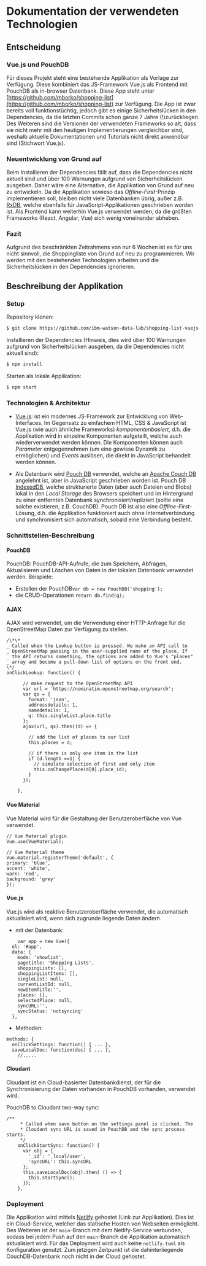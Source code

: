 # Dokumentation der verwendeten Technologien

## Entscheidung

### Vue.js und PouchDB

Für dieses Projekt steht eine bestehende Applikation als Vorlage zur Verfügung. Diese kombiniert das JS-Framework Vue.js als Frontend mit PouchDB als in-browser Datenbank. Diese App steht unter [https://github.com/mborko/shopping-list](https://github.com/mborko/shopping-list) zur Verfügung. Die App ist zwar bereits voll funktionstüchtig, jedoch gibt es einige Sicherheitslücken in den Dependencies, da die letzten Commits schon ganze 7 Jahre (!)zurückliegen. Des Weiteren sind die Versionen der verwendeten Frameworks so alt, dass sie nicht mehr mit den heutigen Implementierungen vergleichbar sind, weshalb aktuelle Dokumentationen und Tutorials nicht direkt anwendbar sind (Stichwort Vue.js).

### Neuentwicklung von Grund auf

Beim Installieren der Dependencies fällt auf, dass die Dependencies nicht aktuell sind und über 100 Warnungen aufgrund von Sicherheitslücken ausgeben. Daher wäre eine Alternative, die Applikation von Grund auf neu zu entwickeln. Da die Applikation sowieso das *Offline-First*-Prinzip implementieren soll, bleiben nicht viele Datenbanken übrig, außer z.B. [RxDB](https://rxdb.info/), welche ebenfalls für JavaScript-Applikationen geschrieben worden ist. Als Frontend kann weiterhin Vue.js verwendet werden, da die größten Frameworks (React, Angular, Vue) sich wenig voneinander abheben.

### <a name="fazit"></a>Fazit

Aufgrund des beschränkten Zeitrahmens von nur 6 Wochen ist es für uns nicht sinnvoll, die Shoppingliste von Grund auf neu zu programmieren. Wir werden mit den bestehenden Technologien arbeiten und die Sicherheitslücken in den Dependencies ignorieren.

## Beschreibung der Applikation

### Setup

Repository klonen:

```sh
$ git clone https://github.com/ibm-watson-data-lab/shopping-list-vuejs-pouchdb
```

Installieren der Dependencies (Hinweis, dies wird über 100 Warnungen aufgrund von Sicherheitslücken ausgeben, da die Dependencies nicht aktuell sind):

```sh
$ npm install
```

Starten als lokale Applikation:

```sh
$ npm start
```

### Technologien & Architektur

- [Vue.js](https://vuejs.org): ist ein modernes JS-Framework zur Entwicklung von Web-Interfaces. Im Gegensatz zu einfachem HTML, CSS & JavaScript ist Vue.js (wie auch ähnliche Frameworks) *komponentenbasiert*, d.h. die Applikation wird in einzelne Komponenten aufgeteilt, welche auch wiederverwendet werden können. Die Komponenten können auch *Parameter* entgegennehmen (um eine gewisse Dynamik zu ermöglichen) und *Events* auslösen, die direkt in JavaScript behandelt werden können.

- Als Datenbank wird [Pouch DB](https://couchdb.apache.org/) verwendet, welche an [Apache Couch DB](https://couchdb.apache.org/) angelehnt ist, aber in JavaScript geschrieben worden ist. Pouch DB [IndexedDB](https://developer.mozilla.org/en-US/docs/Web/API/IndexedDB_API), welche strukturierte Daten (aber auch Dateien und Blobs) lokal in den *Local Storage* des Browsers speichert und im Hintergrund zu einer entfernten Datenbank synchronisiert/repliziert (sollte eine solche existieren, z.B. CouchDB). Pouch DB ist also eine *Offline-First*-Lösung, d.h. die Applikation funktioniert auch ohne Internetverbindung und synchronisiert sich automatisch, sobald eine Verbindung besteht.

### Schnittstellen-Beschreibung

#### PouchDB

PouchDB: PouchDB-API-Aufrufe, die zum Speichern, Abfragen, Aktualisieren und Löschen von Daten in der lokalen Datenbank verwendet werden.
Beispiele:

- Erstellen der PouchDB`var db = new PouchDB('shopping');`
- die CRUD-Operationen `return db.find(q);`

#### AJAX

AJAX wird verwendet, um die Verwendung einer HTTP-Anfrage für die OpenStreetMap Daten zur Verfügung zu stellen.

```
/\*\*
_ Called when the Lookup button is pressed. We make an API call to
_ OpenStreetMap passing in the user-supplied name of the place. If
_ the API returns something, the options are added to Vue's "places"
_ array and become a pull-down list of options on the front end.
\*/
onClickLookup: function() {

      // make request to the OpenStreetMap API
      var url = 'https://nominatim.openstreetmap.org/search';
      var qs = {
        format: 'json',
        addressdetails: 1,
        namedetails: 1,
        q: this.singleList.place.title
      };
      ajax(url, qs).then((d) => {

        // add the list of places to our list
        this.places = d;

        // if there is only one item in the list
        if (d.length ==1) {
          // simulate selection of first and only item
          this.onChangePlace(d[0].place_id);
        }
      });

    },
```

#### Vue Material

Vue Material wird für die Gestaltung der Benutzeroberfläche von Vue verwendet.

```
// Vue Material plugin
Vue.use(VueMaterial);

// Vue Material theme
Vue.material.registerTheme('default', {
primary: 'blue',
accent: 'white',
warn: 'red',
background: 'grey'
});
```

#### Vue.js

Vue.js wird als reaktive Benutzeroberfläche verwendet, die automatisch aktualisiert wird, wenn sich zugrunde liegende Daten ändern.

- mit der Datenbank:

```
    var app = new Vue({
  el: '#app',
  data: {
    mode: 'showlist',
    pagetitle: 'Shopping Lists',
    shoppingLists: [],
    shoppingListItems: [],
    singleList: null,
    currentListId: null,
    newItemTitle:'',
    places: [],
    selectedPlace: null,
    syncURL:'',
    syncStatus: 'notsyncing'
  },
```

- Methoden:

```
methods: {
  onClickSettings: function() { ... },
  saveLocalDoc: function(doc) { ... },
    //.....
```

#### Cloudant

Cloudant ist ein Cloud-basierter Datenbankdienst, der für die Synchronisierung der Daten vorhanden in PouchDB vorhanden, verwendet wird.

PouchDB to Cloudant two-way sync:

```
/**
     * Called when save button on the settings panel is clicked. The
     * Cloudant sync URL is saved in PouchDB and the sync process starts.
     */
    onClickStartSync: function() {
      var obj = {
        '_id': '_local/user',
        'syncURL': this.syncURL
      };
      this.saveLocalDoc(obj).then( () => {
        this.startSync();
      });
    },
```

### Deployment

Die Applikation wird mittels [Netlify](https://www.netlify.com/) gehostet (Link zur Applikation). Dies ist ein Cloud-Service, welcher das statische Hosten von Webseiten ermöglicht. Des Weiteren ist der `main`-Branch mit dem Netlify-Service verbunden, sodass bei jedem Push auf den `main`-Branch die Applikation automatisch aktualisiert wird. Für das Deployment wird auch keine `netlify.toml` als Konfiguration genutzt. Zum jetzigen Zeitpunkt ist die dahinterliegende CouchDB-Datenbank noch nicht in der Cloud gehostet. 
